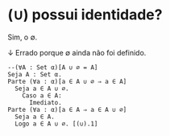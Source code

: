 # (∪) possui identidade?
Sim, o ∅.


↓ Errado porque ∅ ainda não foi definido.

```lean
--(∀A : Set α)[A ∪ ∅ = A]
Seja A : Set α.
Parte (∀a : α)[a ∈ A ∪ ∅ ⇒ a ∈ A]
  Seja a ∈ A ∪ ∅.
    Caso a ∈ A:
      Imediato.
Parte (∀a : α)[a ∈ A ⇒ a ∈ A ∪ ∅]
  Seja a ∈ A.
  Logo a ∈ A ∪ ∅. [(∪).1]
```